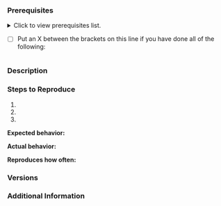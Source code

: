 <!--
Have you read Atom's Code of Conduct? By filing an Issue, you are expected to comply with it, including treating everyone with respect: https://github.com/atom/atom/blob/master/CODE_OF_CONDUCT.md

Do you want to ask a question? Are you looking for support? The Atom message board is the best place for getting support: https://discuss.atom.io
-->

### Prerequisites
<details>
  <summary> Click to view prerequisites list.

* [ ] Put an X between the brackets on this line if you have done all of the following:
  </summary>

  * Reproduced the problem in Safe Mode: https://flight-manual.atom.io/hacking-atom/sections/debugging/#using-safe-mode
  * Followed all applicable steps in the debugging guide: https://flight-manual.atom.io/hacking-atom/sections/debugging/
  * Checked the FAQs on the message board for common solutions: https://discuss.atom.io/c/faq
  * Checked that your issue isn't already filed: https://github.com/issues?utf8=✓&q=is%3Aissue+user%3Aatom
</details>

### Description
<!-- Add a description of the issue you are facing. -->


### Steps to Reproduce
<!-- Fill in the numbered steps below with the information required until issue you are reporting became apparent.
You can add more steps as needed.  -->
1.
2.
3.

**Expected behavior:** <!-- What did you expect to have happened -->


**Actual behavior:** <!-- What actually happens -->


**Reproduces how often:** <!-- What percentage of the time does it reproduce? -->


### Versions
<!-- You can get this information from the copy and pasting of the output of `atom --version` and `apm --version` from the command line. Also, please include the OS and what version of the OS you're running. -->


### Additional Information
<!-- Add any additional information, configuration or data that might be necessary to reproduce the issue. -->

